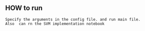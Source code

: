 ## HOW to run
    Specify the arguments in the config file. and run main file.
    Also  can rn the SVM implementation notebook